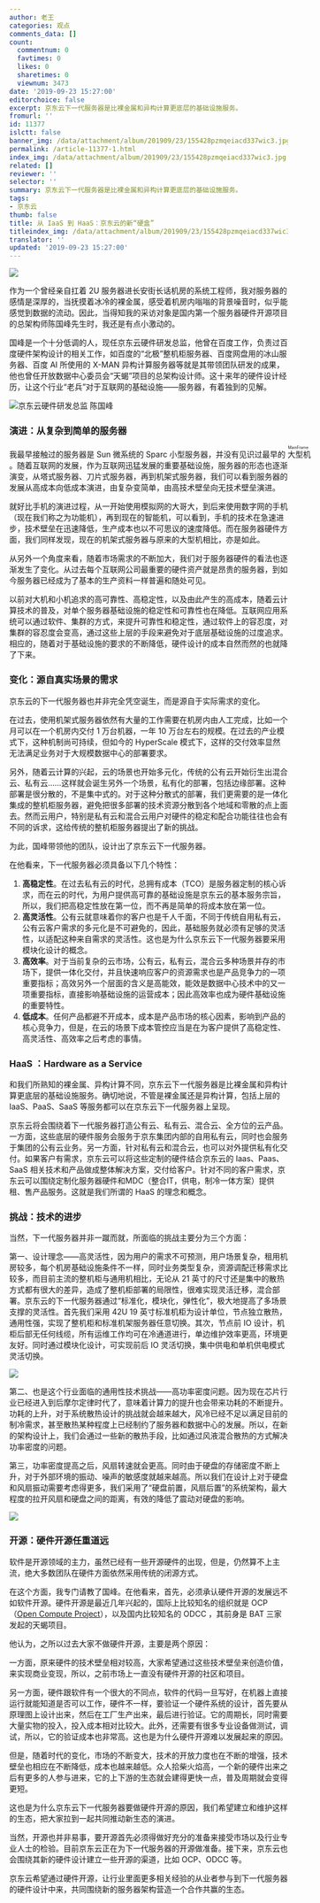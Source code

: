 ```yaml
---
author: 老王
categories: 观点
comments_data: []
count:
  commentnum: 0
  favtimes: 0
  likes: 0
  sharetimes: 0
  viewnum: 3473
date: '2019-09-23 15:27:00'
editorchoice: false
excerpt: 京东云下一代服务器是比裸金属和异构计算更底层的基础设施服务。
fromurl: ''
id: 11377
islctt: false
banner_img: /data/attachment/album/201909/23/155428pzmqeiacd337wic3.jpg
permalink: /article-11377-1.html
index_img: /data/attachment/album/201909/23/155428pzmqeiacd337wic3.jpg
related: []
reviewer: ''
selector: ''
summary: 京东云下一代服务器是比裸金属和异构计算更底层的基础设施服务。
tags:
- 京东云
thumb: false
title: 从 IaaS 到 HaaS：京东云的新“硬盒”
titleindex_img: /data/attachment/album/201909/23/155428pzmqeiacd337wic3.jpg
translator: ''
updated: '2019-09-23 15:27:00'
---
```


![](/data/attachment/album/201909/23/155428pzmqeiacd337wic3.jpg)


作为一个曾经亲自扛着 2U 服务器进长安街长话机房的系统工程师，我对服务器的感情是深厚的，当抚摸着冰冷的裸金属，感受着机房内嗡嗡的背景噪音时，似乎能感觉到数据的流动。因此，当得知我的采访对象是国内第一个服务器硬件开源项目的总架构师陈国峰先生时，我还是有点小激动的。


国峰是一个十分低调的人，现任京东云硬件研发总监，他曾在百度工作，负责过百度硬件架构设计的相关工作，如百度的“北极”整机柜服务器、百度网盘用的冰山服务器、百度 AI 所使用的 X-MAN 异构计算服务器等就是其带领团队研发的成果，他也曾任开放数据中心委员会“天蝎”项目的总架构设计师。这十来年的硬件设计经历，让这个行业“老兵”对于互联网的基础设施——服务器，有着独到的见解。


![京东云硬件研发总监 陈国峰](/data/attachment/album/201909/23/151834vznfhdbh7gfvabf3.jpg)


### 演进：从复杂到简单的服务器


我最早接触过的服务器是 Sun 微系统的 Sparc 小型服务器，并没有见识过最早的<ruby> 大型机 <rp>  （ </rp> <rt>  MainFrame </rt> <rp>  ） </rp></ruby>。随着互联网的发展，作为互联网迅猛发展的重要基础设施，服务器的形态也逐渐演变，从塔式服务器、刀片式服务器，再到机架式服务器，我们可以看到服务器的发展从高成本向低成本演进，由复杂变简单，由高技术壁垒向无技术壁垒演进。


就好比手机的演进过程，从一开始使用模拟网的大哥大，到后来使用数字网的手机（现在我们称之为功能机），再到现在的智能机，可以看到，手机的技术在急速进步，技术壁垒在迅速降低，生产成本也以不可思议的速度降低。而在服务器硬件方面，我们同样发现，现在的机架式服务器与原来的大型机相比，亦是如此。


从另外一个角度来看，随着市场需求的不断加大，我们对于服务器硬件的看法也逐渐发生了变化。从过去每个互联网公司最重要的硬件资产就是昂贵的服务器，到如今服务器已经成为了基本的生产资料一样普遍和随处可见。


以前对大机和小机追求的高可靠性、高稳定性，以及由此产生的高成本，随着云计算技术的普及，对单个服务器基础设施的稳定性和可靠性也在降低。互联网应用系统可以通过软件、集群的方式，来提升可靠性和稳定性，通过软件上的容忍度，对集群的容忍度会变高，通过这些上层的手段来避免对于底层基础设施的过度追求。相应的，随着对于基础设施的要求的不断降低，硬件设计的成本自然而然的也就降了下来。


### 变化：源自真实场景的需求


京东云的下一代服务器也并非完全凭空诞生，而是源自于实际需求的变化。


在过去，使用机架式服务器依然有大量的工作需要在机房内由人工完成，比如一个月可以在一个机房内交付 1 万台机器，一年 10 万台左右的规模。在过去的产业模式下，这种机制尚可持续，但如今的 HyperScale 模式下，这样的交付效率显然无法满足业务对于大规模数据中心的部署要求。


另外，随着云计算的兴起，云的场景也开始多元化，传统的公有云开始衍生出混合云、私有云……这样就会诞生另外一个场景，私有化的部署，包括边缘部署。这种部署是很分散的，不是集中式的。对于这种分散式的部署，我们更需要的是一体化集成的整机柜服务器，避免把很多部署的技术资源分散到各个地域和零散的点上面去。然而云用户，特别是私有云和混合云用户对硬件的稳定和配合功能往往也会有不同的诉求，这给传统的整机柜服务器提出了新的挑战。


为此，国峰带领他的团队，设计出了京东云下一代服务器。


在他看来，下一代服务器必须具备以下几个特性：


1. **高稳定性**。在过去私有云的时代，总拥有成本（TCO）是服务器定制的核心诉求，而在云的时代，为用户提供高可靠的基础设施是京东云的基本服务宗旨，所以，我们把高稳定性放在第一位，而不再是简单的将成本放在第一位。
2. **高灵活性**。公有云就意味着你的客户也是千人千面，不同于传统自用私有云，公有云客户需求的多元化是不可避免的，因此，基础服务就必须有足够的灵活性，以适配这种来自需求的灵活性。这也是为什么京东云下一代服务器要采用模块化设计的概念。
3. **高效率**。对于当前复杂的云市场，公有云，私有云，混合云多种场景并存的市场下，提供一体化交付，并且快速响应客户的资源需求也是产品竞争力的一项重要指标；高效另外一个层面的含义是高能效，能效是数据中心技术中的又一项重要指标，直接影响基础设施的运营成本；因此高效率也成为硬件基础设施的重要特性。
4. **低成本**。任何产品都避不开成本，成本是产品市场的核心因素，影响到产品的核心竞争力，但是，在云的场景下成本管控应当是在为客户提供了高稳定性、高灵活性、高效率之后考虑的事情。


### HaaS ：Hardware as a Service


和我们所熟知的裸金属、异构计算不同，京东云下一代服务器是比裸金属和异构计算更底层的基础设施服务。确切地说，不管是裸金属还是异构计算，包括上层的 IaaS、PaaS、SaaS 等服务都可以在京东云下一代服务器上呈现。


京东云将会围绕着下一代服务器打造公有云、私有云、混合云、全方位的云产品。一方面，这些底层的硬件服务会服务于京东集团内部的自用私有云，同时也会服务于集团的公有云业务。另一方面，针对私有云和混合云，也可以对外提供私有化交付。如果客户有需求，京东云可以将这些定制的硬件结合京东云的 Iaas、Paas、SaaS 相关技术和产品做成整体解决方案，交付给客户。针对不同的客户需求，京东云可以围绕定制化服务器硬件和MDC（整合IT，供电，制冷一体方案）提供租、售产品服务。这就是我们所谓的 HaaS 的理念和概念。


### 挑战：技术的进步


当然，下一代服务器并非一蹴而就，所面临的挑战主要分为三个方面：


第一、设计理念——高灵活性，因为用户的需求不可预测，用户场景复杂，租用机房较多，每个机房基础设施条件不一样，同时业务类型复杂，资源调配迁移需求比较多，而目前主流的整机柜与通用机相比，无论从 21 英寸的尺寸还是集中的散热方式都有很大的差异，造成了整机柜部署的局限性，很难实现灵活迁移，混合部署。京东云的下一代服务器通过“标准化，模块化，弹性化”，极大地提高了多场景支撑的灵活性。首先我们采用 42U 19 英寸标准机柜为设计单位，节点独立散热，通用性强，实现了整机柜和标准机架服务器任意切换。其次，节点前 IO 设计，机柜后部无任何线缆，所有运维工作均可在冷通道进行，单边维护效率更高，环境更友好。同时通过模块化设计，可实现前后 IO 灵活切换，集中供电和单机供电模式灵活切换。


![](/data/attachment/album/201909/23/152301u3p6piogdr2hph8q.jpg)


第二、也是这个行业面临的通用性技术挑战——高功率密度问题。因为现在芯片行业已经进入到后摩尔定律时代了，意味着计算力的提升也会带来功耗的不断提升。功耗的上升，对于系统散热设计的挑战就会越来越大，风冷已经不足以满足目前的制冷需求，甚至散热某种程度上已经制约了服务器和数据中心的发展。所以，在新的架构设计上，我们会通过一些新的散热手段，比如通过风液混合散热的方式解决功率密度的问题。


第三，功率密度提高之后，风扇转速就会更高。同时由于硬盘的存储密度不断上升，对于外部环境的振动、噪声的敏感度就越来越高。所以我们在设计上对于硬盘和风扇振动需要考虑得更多，我们采用了“硬盘前置，风扇后置”的系统架构，最大程度的拉开风扇和硬盘之间的距离，有效的降低了震动对硬盘的影响。


![](/data/attachment/album/201909/23/152345g56zz8lm66ut7r2r.jpg)


### 开源：硬件开源任重道远


软件是开源领域的主力，虽然已经有一些开源硬件的出现，但是，仍然算不上主流，绝大多数团队在硬件方面依然采用传统的闭源方式。


在这个方面，我专门请教了国峰。在他看来，首先，必须承认硬件开源的发展远不如软件开源。硬件开源是最近几年兴起的，国际上比较知名的组织就是 OCP（[Open Compute Project](https://www.opencompute.org/)），以及国内比较知名的 ODCC ，其前身是 BAT 三家发起的天蝎项目。


他认为，之所以过去大家不做硬件开源，主要是两个原因：


一方面，原来硬件的技术壁垒相对较高，大家希望通过这些技术壁垒来创造价值，来实现商业变现，所以，之前市场上一直没有硬件开源的社区和项目。


另一方面，硬件跟软件有一个很大的不同点，软件的代码一旦写好，在机器上直接运行就能知道是否可以工作，硬件不一样，要验证一个硬件系统的设计，首先要从原理图上设计出来，然后在工厂生产出来，最后进行验证。它的周期长，同时需要大量实物的投入，投入成本相对比较大。此外，还需要有很多专业设备做测试，调试，所以，它的验证成本也非常高。这也是为什么硬件开源难以发展起来的原因。


但是，随着时代的变化，市场的不断变大，技术的开放力度也在不断的增强，技术壁垒也相应在不断降低，成本也越来越低。众人拾柴火焰高，一个新的硬件出来之后有更多的人参与进来，它的上下游的生态就会建得更快一点，普及周期就会变得更短。


这也是为什么京东云下一代服务器要做硬件开源的原因，我们希望建立和维护这样的生态，把大家拉到一起共同推动新生态的演进。


当然，开源也并非易事，要开源首先必须得做好充分的准备来接受市场以及行业专业人士的检验。目前京东云正在为下一代服务器的开源做准备。接下来，京东云也会围绕其新的硬件设计建立一些开源的渠道，比如 OCP、ODCC 等。


京东云希望通过硬件开源，让行业里面更多相关经验的从业者参与到下一代服务器的硬件设计中来，共同围绕新的服务器架构营造一个合作共赢的生态。